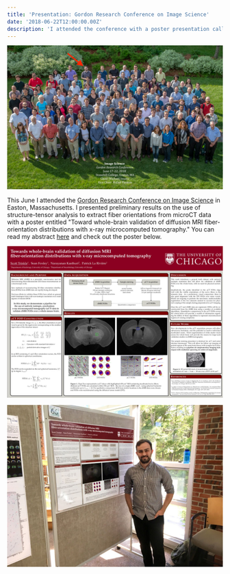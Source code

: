 ```yaml
---
title: 'Presentation: Gordon Research Conference on Image Science'
date: '2018-06-22T12:00:00.00Z'
description: 'I attended the conference with a poster presentation called "Towards whole-brain validation of diffusion MRI fiber-orientation distributions with x-ray microcomputed tomography".'
---
```


![Group photo](./grc_photo_2018_image-science.png)

This June I attended the [Gordon Research Conference on Image
Science](https://www.grc.org/image-science-conference/2018/) in Easton,
Massachusetts. I presented preliminary results on the use of structure-tensor
analysis to extract fiber orientations from microCT data with a poster entitled
"Toward whole-brain validation of diffusion MRI fiber-orientation distributions
with x-ray microcomputed tomography." You can read my abstract <a href="./abstract.pdf"
target="_blank">here</a> and check out the poster below.

![Group photo](./gordon_poster.jpg)

![](./with_poster.jpg)
